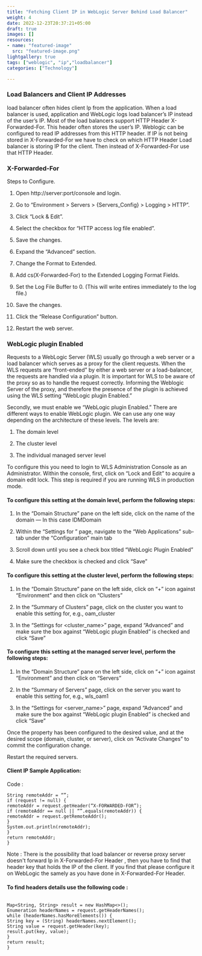 ```yaml
---
title: "Fetching Client IP in WebLogic Server Behind Load Balancer"
weight: 4
date: 2022-12-23T20:37:21+05:00
draft: true
images: []
resources:
- name: "featured-image"
  src: "featured-image.png"
lightgallery: true
tags: ["weblogic", "ip","loadbalancer"]
categories: ["Technology"]

---
```

### Load Balancers and Client IP Addresses
load balancer often hides client Ip from the application. When a load balancer is used, application and WebLogic logs load balancer’s IP instead of the user’s IP. Most of the load balancers support HTTP Header X-Forwarded-For. This header often stores the user’s IP. Weblogic can be configured to read IP addresses from this HTTP header. If IP is not being stored in X-Forwarded-For we have to check on which HTTP Header Load balancer is storing IP for the client. Then instead of X-Forwarded-For use that HTTP Header.

### X-Forwarded-For
Steps to Configure.
1. Open http://server:port/console and login.

2. Go to “Environment > Servers > {Servers_Config} > Logging > HTTP”.

3. Click “Lock & Edit”.

4. Select the checkbox for “HTTP access log file enabled”.

5. Save the changes.

6. Expand the “Advanced” section.

7. Change the Format to Extended.

8. Add cs(X-Forwarded-For) to the Extended Logging Format Fields.

9. Set the Log File Buffer to 0. (This will write entires immediately to the log file.)

10. Save the changes.

11. Click the “Release Configuration” button.

12. Restart the web server.

### WebLogic plugin Enabled
Requests to a WebLogic Server (WLS) usually go through a web server or a load balancer which serves as a proxy for the client requests. When the WLS requests are “front-ended” by either a web server or a load-balancer, the requests are handled via a plugin. It is important for WLS to be aware of the proxy so as to handle the request correctly. Informing the Weblogic Server of the proxy, and therefore the presence of the plugin is achieved using the WLS setting “WebLogic plugin Enabled.”

Secondly, we must enable we “WebLogic plugin Enabled.” There are different ways to enable WebLogic plugin. We can use any one way depending on the architecture of these levels. The levels are:

1. The domain level

2. The cluster level

3. The individual managed server level

To configure this you need to login to WLS Administration Console as an Administrator. Within the console, first, click on “Lock and Edit” to acquire a domain edit lock. This step is required if you are running WLS in production mode.

#### To configure this setting at the domain level, perform the following steps:

1. In the “Domain Structure” pane on the left side, click on the name of the domain — In this case IDMDomain

2. Within the “Settings for <DomainName>” page, navigate to the “Web Applications” sub-tab under the “Configuration” main tab

3. Scroll down until you see a check box titled “WebLogic Plugin Enabled”

4. Make sure the checkbox is checked and click “Save”

#### To configure this setting at the cluster level, perform the following steps:

1. In the “Domain Structure” pane on the left side, click on “+” icon against “Environment” and then click on “Clusters”

2. In the “Summary of Clusters” page, click on the cluster you want to enable this setting for, e.g., oam_cluster

3. In the “Settings for <cluster_name>” page, expand “Advanced” and make sure the box against “WebLogic plugin Enabled” is checked and click “Save”

#### To configure this setting at the managed server level, perform the following steps:

1. In the “Domain Structure” pane on the left side, click on “+” icon against “Environment” and then click on “Servers”

2. In the “Summary of Servers” page, click on the server you want to enable this setting for, e.g., wls_oam1

3. In the “Settings for <server_name>” page, expand “Advanced” and make sure the box against “WebLogic plugin Enabled” is checked and click “Save”

Once the property has been configured to the desired value, and at the desired scope (domain, cluster, or server), click on “Activate Changes” to commit the configuration change.

Restart the required servers.

#### Client IP Sample Application:

Code :

```private static String getClientIp(HttpServletRequest request) {
String remoteAddr = “”;
if (request != null) {
remoteAddr = request.getHeader(“X-FORWARDED-FOR”);
if (remoteAddr == null || “”.equals(remoteAddr)) {
remoteAddr = request.getRemoteAddr();
}
System.out.println(remoteAddr);
}
return remoteAddr;
}
```
Note : There is the possibility that load balancer or reverse proxy server doesn't forward Ip in X-Forwarded-For Header , then you have to find that header key that holds the IP of the client. If you find that please configure it on WebLogic the samely as you have done in X-Forwarded-For Header.

#### To find headers details use the following code :

```private Map<String, String> getRequestHeadersInMap(HttpServletRequest request) { 

Map<String, String> result = new HashMap<>();
Enumeration headerNames = request.getHeaderNames();
while (headerNames.hasMoreElements()) {
String key = (String) headerNames.nextElement();
String value = request.getHeader(key);
result.put(key, value);
}
return result;
}
```